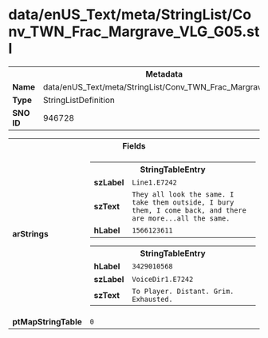 <h1>data/enUS_Text/meta/StringList/Conv_TWN_Frac_Margrave_VLG_G05.stl</h1><table><tr><th colspan="100%">Metadata</th></tr><tr><td><b>Name</b></td><td>data/enUS_Text/meta/StringList/Conv_TWN_Frac_Margrave_VLG_G05.stl</td></tr><tr><td><b>Type</b></td><td>StringListDefinition</td></tr><tr><td><b>SNO ID</b></td><td>946728</td></tr></table>

<table><tr><th colspan="100%">Fields</th></tr><tr><td><b>arStrings</b></td><td><table><tr><th colspan="100%">StringTableEntry</th></tr><tr><td><b>szLabel</b></td><td><code>Line1.E7242</code></td></tr><tr><td><b>szText</b></td><td><code>They all look the same. I take them outside, I bury them, I come back, and there are more...all the same.</code></td></tr><tr><td><b>hLabel</b></td><td><code>1566123611</code></td></tr></table>


<table><tr><th colspan="100%">StringTableEntry</th></tr><tr><td><b>hLabel</b></td><td><code>3429010568</code></td></tr><tr><td><b>szLabel</b></td><td><code>VoiceDir1.E7242</code></td></tr><tr><td><b>szText</b></td><td><code>To Player. Distant. Grim. Exhausted.</code></td></tr></table>


</td></tr><tr><td><b>ptMapStringTable</b></td><td><code>0</code></td></tr></table>


